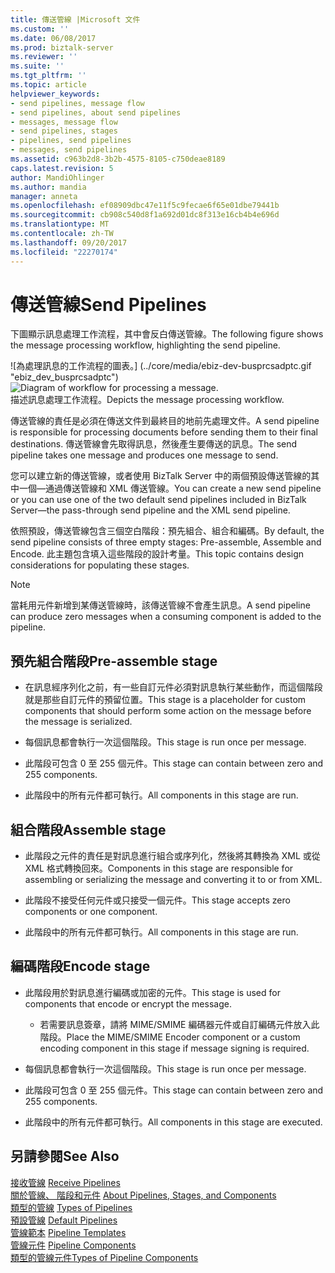 ```yaml
---
title: 傳送管線 |Microsoft 文件
ms.custom: ''
ms.date: 06/08/2017
ms.prod: biztalk-server
ms.reviewer: ''
ms.suite: ''
ms.tgt_pltfrm: ''
ms.topic: article
helpviewer_keywords:
- send pipelines, message flow
- send pipelines, about send pipelines
- messages, message flow
- send pipelines, stages
- pipelines, send pipelines
- messages, send pipelines
ms.assetid: c963b2d8-3b2b-4575-8105-c750deae8189
caps.latest.revision: 5
author: MandiOhlinger
ms.author: mandia
manager: anneta
ms.openlocfilehash: ef08909dbc47e11f5c9fecae6f65e01dbe79441b
ms.sourcegitcommit: cb908c540d8f1a692d01dc8f313e16cb4b4e696d
ms.translationtype: MT
ms.contentlocale: zh-TW
ms.lasthandoff: 09/20/2017
ms.locfileid: "22270174"
---
```

# <a name="send-pipelines"></a><span data-ttu-id="91622-102">傳送管線</span><span class="sxs-lookup"><span data-stu-id="91622-102">Send Pipelines</span></span>
<span data-ttu-id="91622-103">下圖顯示訊息處理工作流程，其中會反白傳送管線。</span><span class="sxs-lookup"><span data-stu-id="91622-103">The following figure shows the message processing workflow, highlighting the send pipeline.</span></span>  
  
 <span data-ttu-id="91622-104">![為處理訊息的工作流程的圖表。] (../core/media/ebiz-dev-busprcsadptc.gif "ebiz_dev_busprcsadptc")</span><span class="sxs-lookup"><span data-stu-id="91622-104">![Diagram of workflow for processing a message.](../core/media/ebiz-dev-busprcsadptc.gif "ebiz_dev_busprcsadptc")</span></span>  
<span data-ttu-id="91622-105">描述訊息處理工作流程。</span><span class="sxs-lookup"><span data-stu-id="91622-105">Depicts the message processing workflow.</span></span>  
  
 <span data-ttu-id="91622-106">傳送管線的責任是必須在傳送文件到最終目的地前先處理文件。</span><span class="sxs-lookup"><span data-stu-id="91622-106">A send pipeline is responsible for processing documents before sending them to their final destinations.</span></span> <span data-ttu-id="91622-107">傳送管線會先取得訊息，然後產生要傳送的訊息。</span><span class="sxs-lookup"><span data-stu-id="91622-107">The send pipeline takes one message and produces one message to send.</span></span>  
  
 <span data-ttu-id="91622-108">您可以建立新的傳送管線，或者使用 BizTalk Server 中的兩個預設傳送管線的其中一個—通過傳送管線和 XML 傳送管線。</span><span class="sxs-lookup"><span data-stu-id="91622-108">You can create a new send pipeline or you can use one of the two default send pipelines included in BizTalk Server—the pass-through send pipeline and the XML send pipeline.</span></span>  
  
 <span data-ttu-id="91622-109">依照預設，傳送管線包含三個空白階段：預先組合、組合和編碼。</span><span class="sxs-lookup"><span data-stu-id="91622-109">By default, the send pipeline consists of three empty stages: Pre-assemble, Assemble and Encode.</span></span> <span data-ttu-id="91622-110">此主題包含填入這些階段的設計考量。</span><span class="sxs-lookup"><span data-stu-id="91622-110">This topic contains design considerations for populating these stages.</span></span>  
  
> [!NOTE]
>  <span data-ttu-id="91622-111">當耗用元件新增到某傳送管線時，該傳送管線不會產生訊息。</span><span class="sxs-lookup"><span data-stu-id="91622-111">A send pipeline can produce zero messages when a consuming component is added to the pipeline.</span></span>  
  
## <a name="pre-assemble-stage"></a><span data-ttu-id="91622-112">預先組合階段</span><span class="sxs-lookup"><span data-stu-id="91622-112">Pre-assemble stage</span></span>  
  
-   <span data-ttu-id="91622-113">在訊息經序列化之前，有一些自訂元件必須對訊息執行某些動作，而這個階段就是那些自訂元件的預留位置。</span><span class="sxs-lookup"><span data-stu-id="91622-113">This stage is a placeholder for custom components that should perform some action on the message before the message is serialized.</span></span>  
  
-   <span data-ttu-id="91622-114">每個訊息都會執行一次這個階段。</span><span class="sxs-lookup"><span data-stu-id="91622-114">This stage is run once per message.</span></span>  
  
-   <span data-ttu-id="91622-115">此階段可包含 0 至 255 個元件。</span><span class="sxs-lookup"><span data-stu-id="91622-115">This stage can contain between zero and 255 components.</span></span>  
  
-   <span data-ttu-id="91622-116">此階段中的所有元件都可執行。</span><span class="sxs-lookup"><span data-stu-id="91622-116">All components in this stage are run.</span></span>  
  
## <a name="assemble-stage"></a><span data-ttu-id="91622-117">組合階段</span><span class="sxs-lookup"><span data-stu-id="91622-117">Assemble stage</span></span>  
  
-   <span data-ttu-id="91622-118">此階段之元件的責任是對訊息進行組合或序列化，然後將其轉換為 XML 或從 XML 格式轉換回來。</span><span class="sxs-lookup"><span data-stu-id="91622-118">Components in this stage are responsible for assembling or serializing the message and converting it to or from XML.</span></span>  
  
-   <span data-ttu-id="91622-119">此階段不接受任何元件或只接受一個元件。</span><span class="sxs-lookup"><span data-stu-id="91622-119">This stage accepts zero components or one component.</span></span>  
  
-   <span data-ttu-id="91622-120">此階段中的所有元件都可執行。</span><span class="sxs-lookup"><span data-stu-id="91622-120">All components in this stage are run.</span></span>  
  
## <a name="encode-stage"></a><span data-ttu-id="91622-121">編碼階段</span><span class="sxs-lookup"><span data-stu-id="91622-121">Encode stage</span></span>  
  
-   <span data-ttu-id="91622-122">此階段用於對訊息進行編碼或加密的元件。</span><span class="sxs-lookup"><span data-stu-id="91622-122">This stage is used for components that encode or encrypt the message.</span></span>  
  
    -   <span data-ttu-id="91622-123">若需要訊息簽章，請將 MIME/SMIME 編碼器元件或自訂編碼元件放入此階段。</span><span class="sxs-lookup"><span data-stu-id="91622-123">Place the MIME/SMIME Encoder component or a custom encoding component in this stage if message signing is required.</span></span>  
  
-   <span data-ttu-id="91622-124">每個訊息都會執行一次這個階段。</span><span class="sxs-lookup"><span data-stu-id="91622-124">This stage is run once per message.</span></span>  
  
-   <span data-ttu-id="91622-125">此階段可包含 0 至 255 個元件。</span><span class="sxs-lookup"><span data-stu-id="91622-125">This stage can contain between zero and 255 components.</span></span>  
  
-   <span data-ttu-id="91622-126">此階段中的所有元件都可執行。</span><span class="sxs-lookup"><span data-stu-id="91622-126">All components in this stage are executed.</span></span>  
  
## <a name="see-also"></a><span data-ttu-id="91622-127">另請參閱</span><span class="sxs-lookup"><span data-stu-id="91622-127">See Also</span></span>  
 <span data-ttu-id="91622-128">[接收管線](../core/receive-pipelines.md) </span><span class="sxs-lookup"><span data-stu-id="91622-128">[Receive Pipelines](../core/receive-pipelines.md) </span></span>  
 <span data-ttu-id="91622-129">[關於管線、 階段和元件](../core/about-pipelines-stages-and-components.md) </span><span class="sxs-lookup"><span data-stu-id="91622-129">[About Pipelines, Stages, and Components](../core/about-pipelines-stages-and-components.md) </span></span>  
 <span data-ttu-id="91622-130">[類型的管線](../core/types-of-pipelines.md) </span><span class="sxs-lookup"><span data-stu-id="91622-130">[Types of Pipelines](../core/types-of-pipelines.md) </span></span>  
 <span data-ttu-id="91622-131">[預設管線](../core/default-pipelines.md) </span><span class="sxs-lookup"><span data-stu-id="91622-131">[Default Pipelines](../core/default-pipelines.md) </span></span>  
 <span data-ttu-id="91622-132">[管線範本](../core/pipeline-templates.md) </span><span class="sxs-lookup"><span data-stu-id="91622-132">[Pipeline Templates](../core/pipeline-templates.md) </span></span>  
 <span data-ttu-id="91622-133">[管線元件](../core/pipeline-components.md) </span><span class="sxs-lookup"><span data-stu-id="91622-133">[Pipeline Components](../core/pipeline-components.md) </span></span>  
 [<span data-ttu-id="91622-134">類型的管線元件</span><span class="sxs-lookup"><span data-stu-id="91622-134">Types of Pipeline Components</span></span>](../core/types-of-pipeline-components.md)